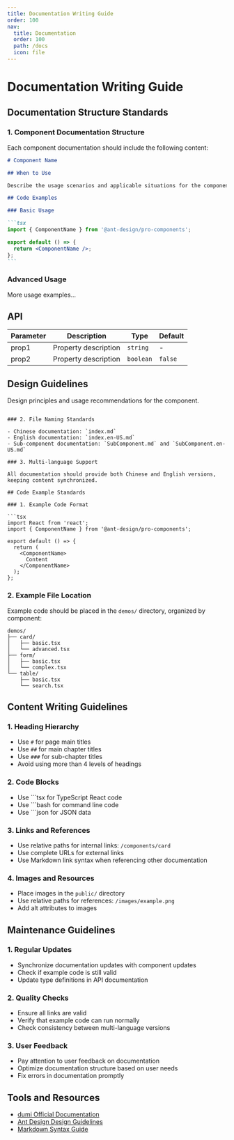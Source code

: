 ```yaml
---
title: Documentation Writing Guide
order: 100
nav:
  title: Documentation
  order: 100
  path: /docs
  icon: file
---
```


# Documentation Writing Guide

## Documentation Structure Standards

### 1. Component Documentation Structure

Each component documentation should include the following content:

````markdown
# Component Name

## When to Use

Describe the usage scenarios and applicable situations for the component.

## Code Examples

### Basic Usage

```tsx
import { ComponentName } from '@ant-design/pro-components';

export default () => {
  return <ComponentName />;
};
```
````

### Advanced Usage

More usage examples...

## API

| Parameter | Description          | Type      | Default |
| --------- | -------------------- | --------- | ------- |
| prop1     | Property description | `string`  | -       |
| prop2     | Property description | `boolean` | `false` |

## Design Guidelines

Design principles and usage recommendations for the component.

````

### 2. File Naming Standards

- Chinese documentation: `index.md`
- English documentation: `index.en-US.md`
- Sub-component documentation: `SubComponent.md` and `SubComponent.en-US.md`

### 3. Multi-language Support

All documentation should provide both Chinese and English versions, keeping content synchronized.

## Code Example Standards

### 1. Example Code Format

```tsx
import React from 'react';
import { ComponentName } from '@ant-design/pro-components';

export default () => {
  return (
    <ComponentName>
      Content
    </ComponentName>
  );
};
````

### 2. Example File Location

Example code should be placed in the `demos/` directory, organized by component:

```
demos/
├── card/
│   ├── basic.tsx
│   └── advanced.tsx
├── form/
│   ├── basic.tsx
│   └── complex.tsx
└── table/
    ├── basic.tsx
    └── search.tsx
```

## Content Writing Guidelines

### 1. Heading Hierarchy

- Use `#` for page main titles
- Use `##` for main chapter titles
- Use `###` for sub-chapter titles
- Avoid using more than 4 levels of headings

### 2. Code Blocks

- Use ```tsx for TypeScript React code
- Use ```bash for command line code
- Use ```json for JSON data

### 3. Links and References

- Use relative paths for internal links: `/components/card`
- Use complete URLs for external links
- Use Markdown link syntax when referencing other documentation

### 4. Images and Resources

- Place images in the `public/` directory
- Use relative paths for references: `/images/example.png`
- Add alt attributes to images

## Maintenance Guidelines

### 1. Regular Updates

- Synchronize documentation updates with component updates
- Check if example code is still valid
- Update type definitions in API documentation

### 2. Quality Checks

- Ensure all links are valid
- Verify that example code can run normally
- Check consistency between multi-language versions

### 3. User Feedback

- Pay attention to user feedback on documentation
- Optimize documentation structure based on user needs
- Fix errors in documentation promptly

## Tools and Resources

- [dumi Official Documentation](https://d.umijs.org/)
- [Ant Design Design Guidelines](https://ant.design/docs/spec/introduce-cn)
- [Markdown Syntax Guide](https://www.markdownguide.org/)
